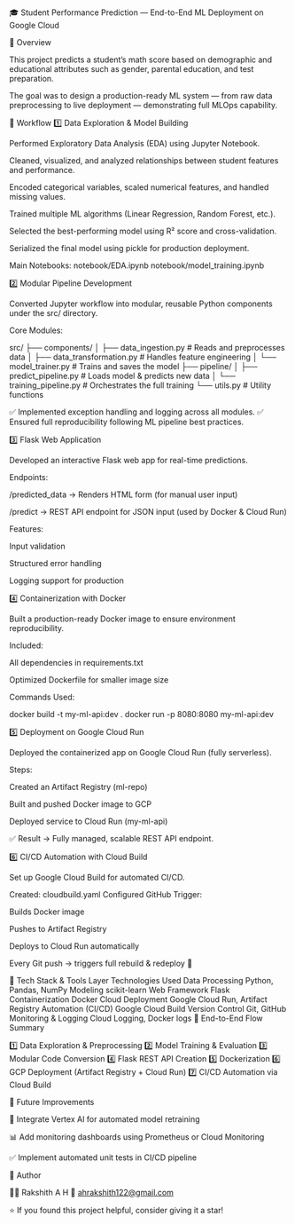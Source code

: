 🎓 Student Performance Prediction — End-to-End ML Deployment on Google Cloud

🚀 Overview

This project predicts a student’s math score based on demographic and educational attributes such as gender, parental education, and test preparation.

The goal was to design a production-ready ML system — from raw data preprocessing to live deployment — demonstrating full MLOps capability.

🧩 Workflow
1️⃣ Data Exploration & Model Building

Performed Exploratory Data Analysis (EDA) using Jupyter Notebook.

Cleaned, visualized, and analyzed relationships between student features and performance.

Encoded categorical variables, scaled numerical features, and handled missing values.

Trained multiple ML algorithms (Linear Regression, Random Forest, etc.).

Selected the best-performing model using R² score and cross-validation.

Serialized the final model using pickle for production deployment.

Main Notebooks:
notebook/EDA.ipynb
notebook/model_training.ipynb

2️⃣ Modular Pipeline Development

Converted Jupyter workflow into modular, reusable Python components under the src/ directory.

Core Modules:

src/
 ├── components/
 │   ├── data_ingestion.py        # Reads and preprocesses data
 │   ├── data_transformation.py   # Handles feature engineering
 │   └── model_trainer.py         # Trains and saves the model
 ├── pipeline/
 │   ├── predict_pipeline.py      # Loads model & predicts new data
 │   └── training_pipeline.py     # Orchestrates the full training
 └── utils.py                     # Utility functions


✅ Implemented exception handling and logging across all modules.
✅ Ensured full reproducibility following ML pipeline best practices.

3️⃣ Flask Web Application

Developed an interactive Flask web app for real-time predictions.

Endpoints:

/predicted_data → Renders HTML form (for manual user input)

/predict → REST API endpoint for JSON input (used by Docker & Cloud Run)

Features:

Input validation

Structured error handling

Logging support for production

4️⃣ Containerization with Docker

Built a production-ready Docker image to ensure environment reproducibility.

Included:

All dependencies in requirements.txt

Optimized Dockerfile for smaller image size

Commands Used:

docker build -t my-ml-api:dev .
docker run -p 8080:8080 my-ml-api:dev

5️⃣ Deployment on Google Cloud Run

Deployed the containerized app on Google Cloud Run (fully serverless).

Steps:

Created an Artifact Registry (ml-repo)

Built and pushed Docker image to GCP

Deployed service to Cloud Run (my-ml-api)

✅ Result → Fully managed, scalable REST API endpoint.

6️⃣ CI/CD Automation with Cloud Build

Set up Google Cloud Build for automated CI/CD.

Created: cloudbuild.yaml
Configured GitHub Trigger:

Builds Docker image

Pushes to Artifact Registry

Deploys to Cloud Run automatically

Every Git push → triggers full rebuild & redeploy 🚀

🧠 Tech Stack & Tools
Layer	Technologies Used
Data Processing	Python, Pandas, NumPy
Modeling	scikit-learn
Web Framework	Flask
Containerization	Docker
Cloud Deployment	Google Cloud Run, Artifact Registry
Automation (CI/CD)	Google Cloud Build
Version Control	Git, GitHub
Monitoring & Logging	Cloud Logging, Docker logs
🏁 End-to-End Flow Summary

1️⃣ Data Exploration & Preprocessing
2️⃣ Model Training & Evaluation
3️⃣ Modular Code Conversion
4️⃣ Flask REST API Creation
5️⃣ Dockerization
6️⃣ GCP Deployment (Artifact Registry + Cloud Run)
7️⃣ CI/CD Automation via Cloud Build

🔮 Future Improvements

🔁 Integrate Vertex AI for automated model retraining

📊 Add monitoring dashboards using Prometheus or Cloud Monitoring

✅ Implement automated unit tests in CI/CD pipeline

💬 Author

👨‍💻 Rakshith A H
📧 ahrakshith122@gmail.com

⭐ If you found this project helpful, consider giving it a star!
